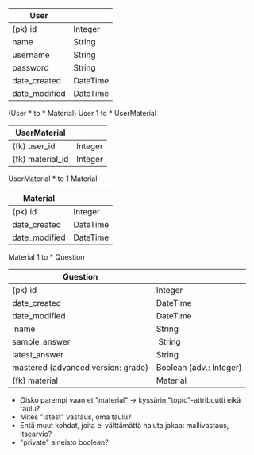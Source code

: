 | User |  |
| --- | --- |
| (pk) id | Integer |
| name | String|
| username | String |
| password | String |
| date_created | DateTime |
| date_modified | DateTime |

(User * to * Material)
User 1 to * UserMaterial 

| UserMaterial |  |
| --- | --- |
| (fk) user_id | Integer |
| (fk) material_id | Integer |

UserMaterial * to 1 Material

| Material |  |
| --- | --- |
| (pk) id | Integer |
| date_created | DateTime |
| date_modified | DateTime |

Material 1 to * Question

| Question |  |
| --- | --- |
| (pk) id | Integer |
| date_created | DateTime |
| date_modified | DateTime |
| name | String |
| sample_answer | String |
| latest_answer | String |
| mastered (advanced version: grade)| Boolean (adv.: Integer) |
| (fk) material | Material |

* Oisko parempi vaan et "material" -> kyssärin "topic"-attribuutti eikä taulu?
* Mites "latest" vastaus, oma taulu?
* Entä muut kohdat, joita ei välttämättä haluta jakaa: mallivastaus, itsearvio?
* "private" aineisto boolean?
